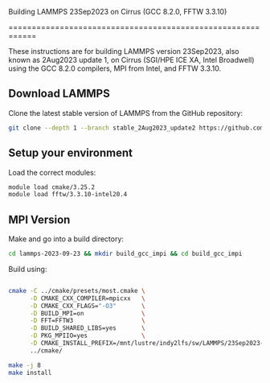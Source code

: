Building LAMMPS 23Sep2023 on Cirrus (GCC 8.2.0, FFTW 3.3.10)

============================================================


These instructions are for building LAMMPS version 23Sep2023, also known as 2Aug2023 update 1, on Cirrus (SGI/HPE ICE XA, Intel Broadwell) using the GCC 8.2.0 compilers, MPI from Intel, and FFTW 3.3.10.

Download LAMMPS
---------------

Clone the latest stable version of LAMMPS from the GitHub repository:

```bash
git clone --depth 1 --branch stable_2Aug2023_update2 https://github.com/lammps/lammps.git lammps-2023-09-23
```

Setup your environment
----------------------

Load the correct modules:

```bash
module load cmake/3.25.2
module load fftw/3.3.10-intel20.4
```

MPI Version
-----------

Make and go into a build directory:

```bash
cd lammps-2023-09-23 && mkdir build_gcc_impi && cd build_gcc_impi
```

Build using:

```bash

cmake -C ../cmake/presets/most.cmake \
      -D CMAKE_CXX_COMPILER=mpicxx   \
      -D CMAKE_CXX_FLAGS="-O3"       \
      -D BUILD_MPI=on                \
      -D FFT=FFTW3                   \
      -D BUILD_SHARED_LIBS=yes       \
      -D PKG_MPIIO=yes               \
      -D CMAKE_INSTALL_PREFIX=/mnt/lustre/indy2lfs/sw/LAMMPS/23Sep2023-gcc8-impi20 \
      ../cmake/

make -j 8
make install
```
